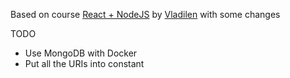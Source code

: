 Based on course [React + NodeJS](https://youtu.be/ivDjWYcKDZI) by [Vladilen](https://github.com/vladilenm) with some changes

TODO

- Use MongoDB with Docker
- Put all the URIs into constant

